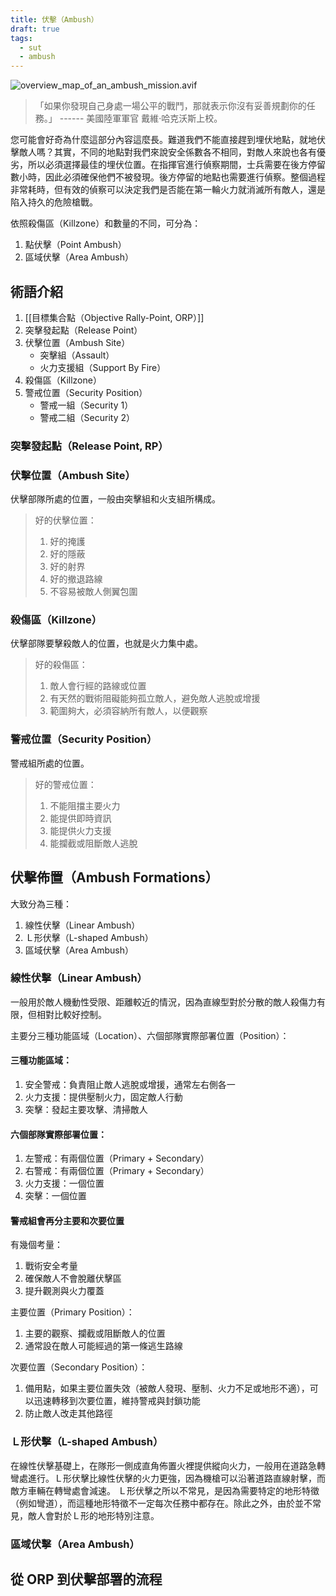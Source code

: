 ```yaml
---
title: 伏擊（Ambush）
draft: true
tags:
  - sut
  - ambush
---
```

![overview_map_of_an_ambush_mission.avif](overview_map_of_an_ambush_mission.avif)
> 「如果你發現自己身處一場公平的戰鬥，那就表示你沒有妥善規劃你的任務。」
> ------ 美國陸軍軍官 戴維·哈克沃斯上校。 

您可能會好奇為什麼這部分內容這麼長。難道我們不能直接趕到埋伏地點，就地伏擊敵人嗎？其實，不同的地點對我們來說安全係數各不相同，對敵人來說也各有優劣，所以必須選擇最佳的埋伏位置。在指揮官進行偵察期間，士兵需要在後方停留數小時，因此必須確保他們不被發現。後方停留的地點也需要進行偵察。整個過程非常耗時，但有效的偵察可以決定我們是否能在第一輪火力就消滅所有敵人，還是陷入持久的危險槍戰。






依照殺傷區（Killzone）和數量的不同，可分為：
1. 點伏擊（Point Ambush）
2. 區域伏擊（Area Ambush）

## 術語介紹
1. [[目標集合點（Objective Rally-Point, ORP）]]
2. 突擊發起點（Release Point）
3. 伏擊位置（Ambush Site）
    - 突擊組（Assault）
    - 火力支援組（Support By Fire）
4. 殺傷區（Killzone）
5. 警戒位置（Security Position）
    - 警戒一組（Security 1）
    - 警戒二組（Security 2）

### 突擊發起點（Release Point, RP）

### 伏擊位置（Ambush Site）
伏擊部隊所處的位置，一般由突擊組和火支組所構成。

> 好的伏擊位置：
> 1. 好的掩護
> 2. 好的隱蔽
> 3. 好的射界
> 4. 好的撤退路線
> 5. 不容易被敵人側翼包圍

### 殺傷區（Killzone）
伏擊部隊要擊殺敵人的位置，也就是火力集中處。

> 好的殺傷區：
> 1. 敵人會行經的路線或位置
> 2. 有天然的戰術阻礙能夠孤立敵人，避免敵人逃脫或增援
> 3. 範圍夠大，必須容納所有敵人，以便觀察

### 警戒位置（Security Position）
警戒組所處的位置。

> 好的警戒位置：
> 1. 不能阻擋主要火力
> 2. 能提供即時資訊
> 3. 能提供火力支援
> 4. 能攔截或阻斷敵人逃脫

## 伏擊佈置（Ambush Formations）
大致分為三種：
1. 線性伏擊（Linear Ambush）
2. Ｌ形伏擊（L-shaped Ambush）
3. 區域伏擊（Area Ambush）

### 線性伏擊（Linear Ambush）
一般用於敵人機動性受限、距離較近的情況，因為直線型對於分散的敵人殺傷力有限，但相對比較好控制。

主要分三種功能區域（Location）、六個部隊實際部署位置（Position）：

#### 三種功能區域：
1. 安全警戒：負責阻止敵人逃脫或增援，通常左右側各一
2. 火力支援：提供壓制火力，固定敵人行動
3. 突擊：發起主要攻擊、清掃敵人

#### 六個部隊實際部署位置：
1. 左警戒：有兩個位置（Primary + Secondary）
2. 右警戒：有兩個位置（Primary + Secondary）
3. 火力支援：一個位置
4. 突擊：一個位置


#### 警戒組會再分主要和次要位置
有幾個考量：
1. 戰術安全考量
2. 確保敵人不會脫離伏擊區
3. 提升觀測與火力覆蓋


主要位置（Primary Position）：
1. 主要的觀察、攔截或阻斷敵人的位置
2. 通常設在敵人可能經過的第一條逃生路線


次要位置（Secondary Position）：
1. 備用點，如果主要位置失效（被敵人發現、壓制、火力不足或地形不適），可以迅速轉移到次要位置，維持警戒與封鎖功能
2. 防止敵人改走其他路徑

### Ｌ形伏擊（L-shaped Ambush）
在線性伏擊基礎上，在隊形一側成直角佈置火裡提供縱向火力，一般用在道路急轉彎處進行。Ｌ形伏擊比線性伏擊的火力更強，因為機槍可以沿著道路直線射擊，而敵方車輛在轉彎處會減速。 Ｌ形伏擊之所以不常見，是因為需要特定的地形特徵（例如彎道），而這種地形特徵不一定每次任務中都存在。除此之外，由於並不常見，敵人會對於Ｌ形的地形特別注意。


### 區域伏擊（Area Ambush）


## 從 ORP 到伏擊部署的流程
